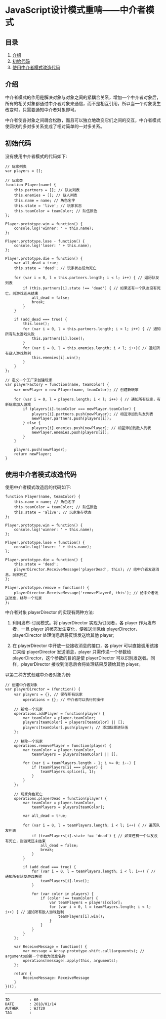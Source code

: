 
# JavaScript设计模式重啃——中介者模式 #

## 目录 ##

1. [介绍](#href1)
2. [初始代码](#href2)
3. [使用中介者模式改造代码](#href3)

## <a name="href1">介绍</a> ##

中介者模式的作用是解决对象与对象之间的紧耦合关系，增加一个中介者对象后，所有的相关对象都通过中介者对象来通信，而不是相互引用，所以当一个对象发生改变时，只需要通知中介者对象即可。

中介者使各对象之间耦合松散，而且可以独立地改变它们之间的交互，中介者模式使网状的多对多关系变成了相对简单的一对多关系。

## <a name="href2">初始代码</a> ##

没有使用中介者模式的代码如下:

```
// 玩家列表
var players = [];

// 玩家类
function Player(name) {
    this.partners = []; // 队友列表
    this.enemies = []; // 敌人列表
    this.name = name; // 角色名字
    this.state = 'live'; // 玩家状态
    this.teamColor = teamColor; // 队伍颜色
};

Player.prototype.win = function() {
    console.log('winner: ' + this.name);
};

Player.prototype.lose - function() {
    console.log('loser: ' + this.name);
};

Player.prototype.die = function() {
    var all_dead = true;
    this.state = 'dead'; // 玩家状态设为死亡

    for (var i = 0, l = this.partners.length; i < l; i++) { // 遍历队友列表
        if (this.partners[i].state !== 'dead') { // 如果还有一个队友没有死亡，则游戏还未结束
            all_dead = false;
            break;
        }
    }

    if (add_dead === true) {
        this.lose();
        for (var i = 0, l = this.partners.length; i < l; i++) { // 通知所有队友游戏失败
            this.partners[i].lose();
        }
        for (var i = 0, l = this.ememies.length; i < l; i++){ // 通知所有敌人游戏胜利
            this.ememies[i].win();
        }
    }
};

// 定义一个工厂来创建玩家
var playerFactory = function(name, teamColor) {
    var newPlayer = new Player(name, teamColor); // 创建新玩家

    for (var i = 0, l = players.length; i < l; i++) { // 通知所有玩家，有新玩家加入游戏
        if (players[i].teamColor === newPlayer.teamColor) {
            players[i].partners.push(newPlayer); // 相互添加到队友列表
            newPlayer.partners.push(players[i]);
        } else {
            players[i].enemies.push(newPlayer); // 相互添加到敌人列表
            newPlayer.enemies.push(players[i]);
        }
    }

    players.push(newPlayer);
    return newPlayer;
}
```

## <a name="href3">使用中介者模式改造代码</a> ##

使用中介者模式改造后的代码如下:

```
function Player(name, teamColor) {
    this.name = name; // 角色名字
    this.teamColor = teamColor; // 队伍颜色
    this.state = 'alive'; // 玩家生存状态
};

Player.prototype.win = function() {
    console.log('winner: ' + this.name);
};

Player.prototype.lose = function() {
    console.log('loser: ' + this.name);
};

Player.prototype.die = function() {
    this.state = 'dead';
    playerDirector.ReceiveMessage('playerDead', this); // 给中介者发送消息，玩家死亡
};

Player.prototype.remove = function() {
    playerDirector.ReceiveMessage('removePlayer0, this'); // 给中介者发送消息，移除一个玩家
};
```

中介者对象 playerDirector 的实现有两种方法:

1. 利用发布-订阅模式。将 playerDirector 实现为订阅者，各 player 作为发布者，一旦 player 的状态发生变化，便推送消息给 playerDirector，playerDirector 处理消息后将反馈发送给其他 player;

2. 在 playerDirector 中开放一些接收消息的接口，各 player 可以直接调用该接口来给 playerDirector 发送消息，player 只需传递一个参数给 playerDirector，这个参数的目的是使 playerDirector 可以识别发送者。同样，playerDirector 接收到消息后会将处理结果反馈给其他 player。

以第二种方式创建中介者对象为例:

```
// 创建中介者对象
var playerDirector = (function() {
    var players = {}, // 保存所有玩家
        operations = {}; // 中介者可以执行的操作

    // 新增一个玩家
    operations.addPlayer = function(player) {
        var teamColor = player.teamColor;
        players[teamColor] = players[teamColor] || [];
        players[teamColor].push(player); // 添加玩家进队伍
    };

    // 移除一个玩家
    operations.removePlayer = function(player) {
        var teamColor = player.teamColor,
            teamPlayers = players[teamColor] || [];

        for (var i = teamPlayers.length - 1; i >= 0; i--) {
            if (teamPlayers[i] === player) {
                teamPlayers.splice(i, 1);
            }
        }
    };

    // 玩家角色死亡
    operations.playerDead = function(player) {
        var teamColor = player.teamColor,
            teamPlayers = players[teamColor];

        var all_dead = true;

        for (var i = 0, l = teamPlayers.length; i < l; i++) { // 遍历队友列表
            if (teamPlayers[i].state !== 'dead') { // 如果还有一个队友没有死亡，则游戏还未结束
                all_dead = false;
                break;
            }
        }

        if (add_dead === true) {
            for (var i = 0, l = teamPlayers.length; i < l; i++) { // 通知所有队友游戏失败
                teamPlayers[i].lose();
            }

            for (var color in players) {
                if (color !== teamColor) {
                    var teamPlayers = players[color];
                    for (var i = 0, l = teamPlayers.length; i < l; i++) { // 通知所有敌人游戏胜利
                        teamPlayers[i].win();                        
                    }
                }
            }
        }
    };

    var ReceiveMessage = function() {
        var message = Array.prototype.shift.call(arguments); // arguments的第一个参数为消息名称
        operations[message].apply(this, arguments);
    };

    return {
        ReceiveMessage: ReceiveMessage
    }
})();
```

---

```
ID         : 60
DATE       : 2018/01/14
AUTHER     : WJT20
TAG        : 
```
